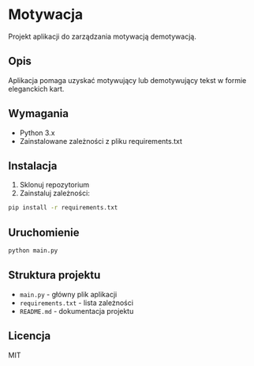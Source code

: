 # Motywacja

Projekt aplikacji do zarządzania motywacją demotywacją.

## Opis

Aplikacja pomaga uzyskać motywujący lub demotywujący tekst w formie eleganckich kart.

## Wymagania

- Python 3.x
- Zainstalowane zależności z pliku requirements.txt

## Instalacja

1. Sklonuj repozytorium
2. Zainstaluj zależności:
```bash
pip install -r requirements.txt
```

## Uruchomienie

```bash
python main.py
```

## Struktura projektu

- `main.py` - główny plik aplikacji
- `requirements.txt` - lista zależności
- `README.md` - dokumentacja projektu

## Licencja

MIT 